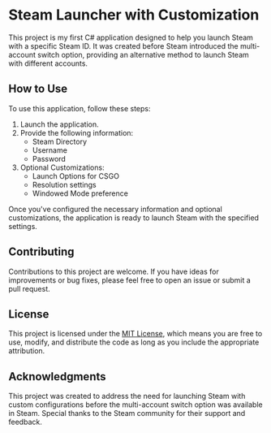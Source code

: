 # Steam Launcher with Customization

This project is my first C# application designed to help you launch Steam with a specific Steam ID. It was created before Steam introduced the multi-account switch option, providing an alternative method to launch Steam with different accounts.

## How to Use

To use this application, follow these steps:

1. Launch the application.
2. Provide the following information:
   - Steam Directory
   - Username
   - Password
3. Optional Customizations:
   - Launch Options for CSGO
   - Resolution settings
   - Windowed Mode preference

Once you've configured the necessary information and optional customizations, the application is ready to launch Steam with the specified settings.

## Contributing

Contributions to this project are welcome. If you have ideas for improvements or bug fixes, please feel free to open an issue or submit a pull request.

## License

This project is licensed under the [MIT License](LICENSE), which means you are free to use, modify, and distribute the code as long as you include the appropriate attribution.

## Acknowledgments

This project was created to address the need for launching Steam with custom configurations before the multi-account switch option was available in Steam. Special thanks to the Steam community for their support and feedback.
